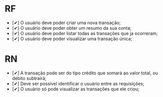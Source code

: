 # RF

- [✔] O usuário deve poder criar uma nova transação;
- [✔] O usuário deve poder obter um resumo da sua conta;
- [✔] O usuário deve poder listar todas as transações que ja ocorreram;
- [✔] O usuário deve poder visualizar uma transação única;

# RN

- [✔] A transação pode ser do tipo crédito que somará ao valor total, ou débito subtrairá;
- [✔] Deve ser possível identificar o usuário entre as requisições;
- [✔] O usuário só pode visualizar as transações que ele criou;

